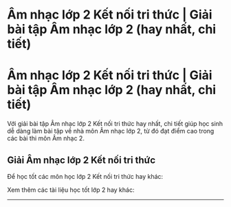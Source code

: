 # Âm nhạc lớp 2 Kết nối tri thức | Giải bài tập Âm nhạc lớp 2 (hay nhất, chi tiết)

# Âm nhạc lớp 2 Kết nối tri thức | Giải bài tập Âm nhạc lớp 2 (hay nhất, chi tiết)

Với giải bài tập Âm nhạc lớp 2 Kết nối tri thức hay nhất, chi tiết giúp học sinh dễ dàng làm bài tập về nhà môn Âm nhạc lớp 2, từ đó đạt điểm cao trong các bài thi môn Âm nhạc 2.

## Giải Âm nhạc lớp 2 Kết nối tri thức

Để học tốt các môn học lớp 2 Kết nối tri thức hay khác:

Xem thêm các tài liệu học tốt lớp 2 hay khác:

* * *
